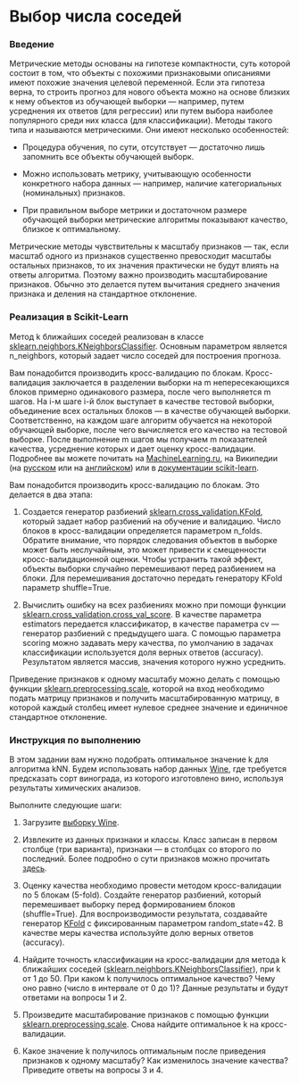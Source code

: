 # Выбор числа соседей

### Введение
Метрические методы основаны на гипотезе компактности, суть которой состоит в том, что объекты с похожими признаковыми описаниями имеют похожие значения целевой переменной. Если эта гипотеза верна, то строить прогноз для нового объекта можно на основе близких к нему объектов из обучающей выборки — например, путем усреднения их ответов (для регрессии) или путем выбора наиболее популярного среди них класса (для классификации). Методы такого типа и называются метрическими. Они имеют несколько особенностей:

* Процедура обучения, по сути, отсутствует — достаточно лишь запомнить все объекты обучающей выборк.

* Можно использовать метрику, учитывающую особенности конкретного набора данных — например, наличие категориальных (номинальных) признаков.

* При правильном выборе метрики и достаточном размере обучающей выборки метрические алгоритмы показывают качество, близкое к оптимальному.

Метрические методы чувствительны к масштабу признаков — так, если масштаб одного из признаков существенно превосходит масштабы остальных признаков, то их значения практически не будут влиять на ответы алгоритма. Поэтому важно производить масштабирование признаков. Обычно это делается путем вычитания среднего значения признака и деления на стандартное отклонение.

### Реализация в Scikit-Learn

Метод k ближайших соседей реализован в классе [sklearn.neighbors.KNeighborsClassifier](http://scikit-learn.org/stable/modules/generated/sklearn.neighbors.KNeighborsClassifier.html). Основным параметром является n_neighbors, который задает число соседей для построения прогноза.

Вам понадобится производить кросс-валидацию по блокам. Кросс-валидация заключается в разделении выборки на m непересекающихся блоков примерно одинакового размера, после чего выполняется m шагов. На i-м шаге i-й блок выступает в качестве тестовой выборки, объединение всех остальных блоков — в качестве обучающей выборки. Соответственно, на каждом шаге алгоритм обучается на некоторой обучающей выборке, после чего вычисляется его качество на тестовой выборке. После выполнение m шагов мы получаем m показателей качества, усреднение которых и дает оценку кросс-валидации. Подробнее вы можете почитать на [MachineLearning.ru](http://www.machinelearning.ru/wiki/index.php?title=Кросс-валидация), на Википедии (на [русском](https://ru.wikipedia.org/wiki/Перекрёстная_проверка) или на [английском](https://en.wikipedia.org/wiki/Cross-validation_(statistics))) или в [документации scikit-learn](http://scikit-learn.org/stable/modules/cross_validation.html).

Вам понадобится производить кросс-валидацию по блокам. Это делается в два этапа:

1. Создается генератор разбиений [sklearn.cross_validation.KFold](http://scikit-learn.org/stable/modules/generated/sklearn.cross_validation.KFold.html), который задает набор разбиений на обучение и валидацию. Число блоков в кросс-валидации определяется параметром n_folds. Обратите внимание, что порядок следования объектов в выборке может быть неслучайным, это может привести к смещенности кросс-валидационной оценки. Чтобы устранить такой эффект, объекты выборки случайно перемешивают перед разбиением на блоки. Для перемешивания достаточно передать генератору KFold параметр shuffle=True.

2. Вычислить ошибку на всех разбиениях можно при помощи функции [sklearn.cross_validation.cross_val_score](http://scikit-learn.org/stable/modules/generated/sklearn.cross_validation.cross_val_score.html). В качестве параметра estimators передается классификатор, в качестве параметра cv — генератор разбиений с предыдущего шага. С помощью параметра scoring можно задавать меру качества, по умолчанию в задачах классификации используется доля верных ответов (accuracy). Результатом является массив, значения которого нужно усреднить.

Приведение признаков к одному масштабу можно делать с помощью функции [sklearn.preprocessing.scale](http://scikit-learn.org/stable/modules/generated/sklearn.preprocessing.scale.html), которой на вход необходимо подать матрицу признаков и получить масштабированную матрицу, в которой каждый столбец имеет нулевое среднее значение и единичное стандартное отклонение.

### Инструкция по выполнению

В этом задании вам нужно подобрать оптимальное значение k для алгоритма kNN. Будем использовать набор данных [Wine](https://archive.ics.uci.edu/ml/machine-learning-databases/wine/wine.data), где требуется предсказать сорт винограда, из которого изготовлено вино, используя результаты химических анализов.

Выполните следующие шаги:

1. Загрузите [выборку Wine](../wine.data).

2. Извлеките из данных признаки и классы. Класс записан в первом столбце (три варианта), признаки — в столбцах со второго по последний. Более подробно о сути признаков можно прочитать [здесь](../wine.names).

3. Оценку качества необходимо провести методом кросс-валидации по 5 блокам (5-fold). Создайте генератор разбиений, который перемешивает выборку перед формированием блоков (shuffle=True). Для воспроизводимости результата, создавайте генератор [KFold](http://scikit-learn.org/stable/modules/generated/sklearn.cross_validation.KFold.html) с фиксированным параметром random_state=42. В качестве меры качества используйте долю верных ответов (accuracy).

4. Найдите точность классификации на кросс-валидации для метода k ближайших соседей ([sklearn.neighbors.KNeighborsClassifier](http://scikit-learn.org/stable/modules/generated/sklearn.neighbors.KNeighborsClassifier.html)), при k от 1 до 50. При каком k получилось оптимальное качество? Чему оно равно (число в интервале от 0 до 1)? Данные результаты и будут ответами на вопросы 1 и 2.

5. Произведите масштабирование признаков с помощью функции [sklearn.preprocessing.scale](http://scikit-learn.org/stable/modules/generated/sklearn.preprocessing.scale.html). Снова найдите оптимальное k на кросс-валидации.

6. Какое значение k получилось оптимальным после приведения признаков к одному масштабу? Как изменилось значение качества? Приведите ответы на вопросы 3 и 4.
